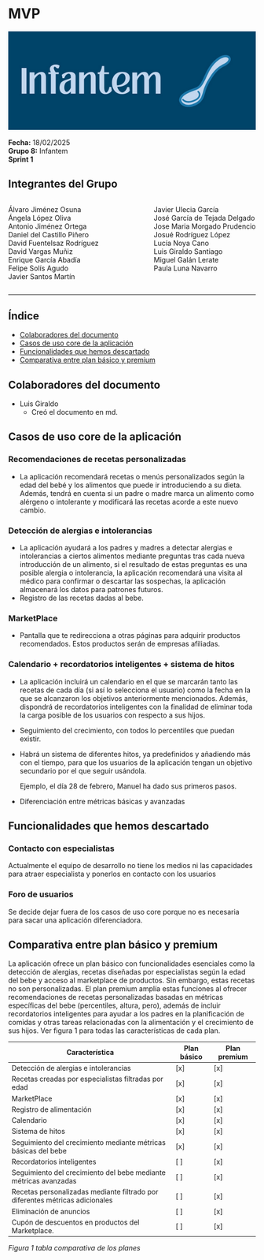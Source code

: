 # MVP

![Portada](../../../frontend/assets/Documentos/Infantem.png)


**Fecha:** 18/02/2025  
**Grupo 8:** Infantem  
**Sprint 1**

## Integrantes del Grupo
<div style="display: flex; justify-content: space-between; gap: 2px;">
  <div>
    <ul style="padding-left: 0; list-style: none;">
      <li>Álvaro Jiménez Osuna</li>
      <li>Ángela López Oliva</li>
      <li>Antonio Jiménez Ortega</li>
      <li>Daniel del Castillo Piñero</li>
      <li>David Fuentelsaz Rodríguez</li>
      <li>David Vargas Muñiz</li>
      <li>Enrique García Abadía</li>
      <li>Felipe Solís Agudo</li>
      <li>Javier Santos Martín</li>
    </ul>
  </div>

  <div>
    <ul style="padding-left: 0; list-style: none;">
    <li>Javier Ulecia García</li>
      <li>José García de Tejada Delgado</li>
      <li>Jose Maria Morgado Prudencio</li>
      <li>Josué Rodríguez López</li>
      <li>Lucía Noya Cano</li>
      <li>Luis Giraldo Santiago</li>
      <li>Miguel Galán Lerate</li>
      <li>Paula Luna Navarro</li>
    </ul>
  </div>
</div>

---





## Índice
- [Colaboradores del documento](#colaboradores-del-documento)
- [Casos de uso core de la aplicación](#casos-de-uso-core-de-la-aplicación)
- [Funcionalidades que hemos descartado](#funcionalidades-que-hemos-descartado)
- [Comparativa entre plan básico y premium](#comparativa-entre-plan-básico-y-premium)

## Colaboradores del documento
- Luis Giraldo
  - Creó el documento en md.


## Casos de uso core de la aplicación

### Recomendaciones de recetas personalizadas

- La aplicación recomendará recetas o menús personalizados según la edad del bebé y los alimentos que puede ir introduciendo a su dieta. Además, tendrá en cuenta si un padre o madre marca un alimento como alérgeno o intolerante y modificará las recetas acorde a este nuevo cambio.

### Detección de alergias e intolerancias
- La aplicación ayudará a los padres y madres a detectar alergias e intolerancias a ciertos alimentos mediante preguntas tras cada nueva introducción de un alimento, si el resultado de estas preguntas es una posible alergia o intolerancia, la aplicación recomendará una visita al médico para confirmar o descartar las sospechas, la aplicación almacenará los datos para patrones futuros.
- Registro de las recetas dadas al bebe.


### MarketPlace

- Pantalla que te redirecciona a otras páginas para adquirir productos recomendados. Estos productos serán de empresas afiliadas.


### Calendario + recordatorios inteligentes + sistema de hitos

- La aplicación incluirá un calendario en el que se marcarán tanto las recetas de cada día (si así lo selecciona el usuario) como la fecha en la que se alcanzaron los objetivos anteriormente mencionados. Además, dispondrá de recordatorios inteligentes con la finalidad de eliminar toda la carga posible de los usuarios con respecto a sus hijos.
- Seguimiento del crecimiento, con todos lo percentiles que puedan existir.
- Habrá un sistema de diferentes hitos, ya predefinidos y añadiendo más con el tiempo, para que los usuarios de la aplicación tengan un objetivo secundario por el que seguir usándola. 

  Ejemplo, el día 28 de febrero, Manuel ha dado sus primeros pasos.
- Diferenciación entre métricas básicas y avanzadas


## Funcionalidades que hemos descartado

### Contacto con especialistas

Actualmente el equipo de desarrollo no tiene los medios ni las capacidades para atraer especialista y ponerlos en contacto con los usuarios

### Foro de usuarios

Se decide dejar fuera de los casos de uso core porque no es necesaria para sacar una aplicación diferenciadora.


## Comparativa entre plan básico y premium

La aplicación ofrece un plan básico con funcionalidades esenciales como la detección de alergias, recetas diseñadas por especialistas según la edad del bebe y acceso al marketplace de productos. Sin embargo, estas recetas no son personalizadas.
El plan premium amplía estas funciones al ofrecer recomendaciones de recetas personalizadas basadas en métricas específicas del bebe (percentiles, altura, pero), además de incluir recordatorios inteligentes para ayudar a los padres en la planificación de comidas y otras tareas relacionadas con la alimentación y el crecimiento de sus hijos.
Ver figura 1 para todas las características de cada plan.


| Característica | Plan básico | Plan premium |
|----------------|-------------|--------------|
| Detección de alergias e intolerancias | [x] | [x] |
| Recetas creadas por especialistas filtradas por edad | [x] | [x] |
| MarketPlace | [x] | [x] |
| Registro de alimentación | [x] | [x] |
| Calendario | [x] | [x] |
| Sistema de hitos | [x] | [x] |
| Seguimiento del crecimiento mediante métricas básicas del bebe | [x] | [x] |
| Recordatorios inteligentes | [ ] | [x] |
| Seguimiento del crecimiento del bebe mediante métricas avanzadas | [ ] | [x] |
| Recetas personalizadas mediante filtrado por diferentes métricas adicionales | [ ] | [x] |
| Eliminación de anuncios | [ ] | [x] |
| Cupón de descuentos en productos del Marketplace. | [ ] | [x] |

*Figura 1 tabla comparativa de los planes*

